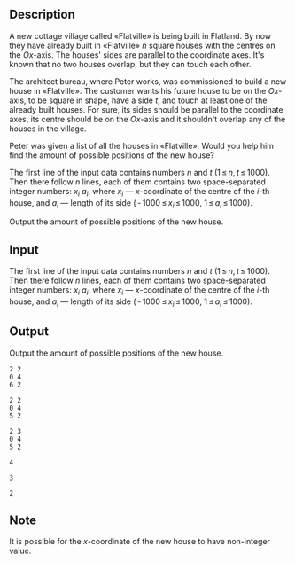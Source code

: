 ## Description

<div><p>A new cottage village called «Flatville» is being built in Flatland. By now they have already built in «Flatville» <span class="tex-span"><i>n</i></span> square houses with the centres on the <span class="tex-span"><i>Оx</i></span>-axis. The houses' sides are parallel to the coordinate axes. It's known that no two houses overlap, but they can touch each other.</p><p>The architect bureau, where Peter works, was commissioned to build a new house in «Flatville». The customer wants his future house to be on the <span class="tex-span"><i>Оx</i></span>-axis, to be square in shape, have a side <span class="tex-span"><i>t</i></span>, and touch at least one of the already built houses. For sure, its sides should be parallel to the coordinate axes, its centre should be on the <span class="tex-span"><i>Ox</i></span>-axis and it shouldn't overlap any of the houses in the village.</p><p>Peter was given a list of all the houses in «Flatville». Would you help him find the amount of possible positions of the new house?</p></div><div class="input-specification"><p>The first line of the input data contains numbers <span class="tex-span"><i>n</i></span> and <span class="tex-span"><i>t</i></span> (<span class="tex-span">1 ≤ <i>n</i>, <i>t</i> ≤ 1000</span>). Then there follow <span class="tex-span"><i>n</i></span> lines, each of them contains two space-separated integer numbers: <span class="tex-span"><i>x</i><sub class="lower-index"><i>i</i></sub></span> <span class="tex-span"><i>a</i><sub class="lower-index"><i>i</i></sub></span>, where <span class="tex-span"><i>x</i><sub class="lower-index"><i>i</i></sub></span> — <span class="tex-span"><i>x</i></span>-coordinate of the centre of the <span class="tex-span"><i>i</i></span>-th house, and <span class="tex-span"><i>a</i><sub class="lower-index"><i>i</i></sub></span> — length of its side (<span class="tex-span"> - 1000 ≤ <i>x</i><sub class="lower-index"><i>i</i></sub> ≤ 1000</span>, <span class="tex-span">1 ≤ <i>a</i><sub class="lower-index"><i>i</i></sub> ≤ 1000</span>).</p></div><div class="output-specification"><p>Output the amount of possible positions of the new house.</p></div>

## Input

<p>The first line of the input data contains numbers <span class="tex-span"><i>n</i></span> and <span class="tex-span"><i>t</i></span> (<span class="tex-span">1 ≤ <i>n</i>, <i>t</i> ≤ 1000</span>). Then there follow <span class="tex-span"><i>n</i></span> lines, each of them contains two space-separated integer numbers: <span class="tex-span"><i>x</i><sub class="lower-index"><i>i</i></sub></span> <span class="tex-span"><i>a</i><sub class="lower-index"><i>i</i></sub></span>, where <span class="tex-span"><i>x</i><sub class="lower-index"><i>i</i></sub></span> — <span class="tex-span"><i>x</i></span>-coordinate of the centre of the <span class="tex-span"><i>i</i></span>-th house, and <span class="tex-span"><i>a</i><sub class="lower-index"><i>i</i></sub></span> — length of its side (<span class="tex-span"> - 1000 ≤ <i>x</i><sub class="lower-index"><i>i</i></sub> ≤ 1000</span>, <span class="tex-span">1 ≤ <i>a</i><sub class="lower-index"><i>i</i></sub> ≤ 1000</span>).</p>

## Output

<p>Output the amount of possible positions of the new house.</p>





```input1
2 2
0 4
6 2

```




```input2
2 2
0 4
5 2

```




```input3
2 3
0 4
5 2

```




```output1
4

```




```output2
3

```




```output3
2

```



## Note

<p>It is possible for the <span class="tex-span"><i>x</i></span>-coordinate of the new house to have non-integer value.</p>
